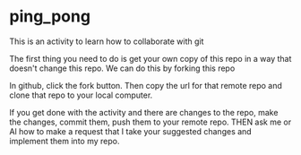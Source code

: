 # ping_pong
This is an activity to learn how to collaborate with git

The first thing you need to do is get your own copy of this repo in a way that doesn't change this repo. We can do this by forking this repo

In github, click the fork button. Then copy the url for that remote repo and clone that repo to your local computer.

If you get done with the activity and there are changes to the repo, make the changes, commit them, push them to your remote repo. THEN ask me or Al how to make a request that I take your suggested changes and implement them into my repo.